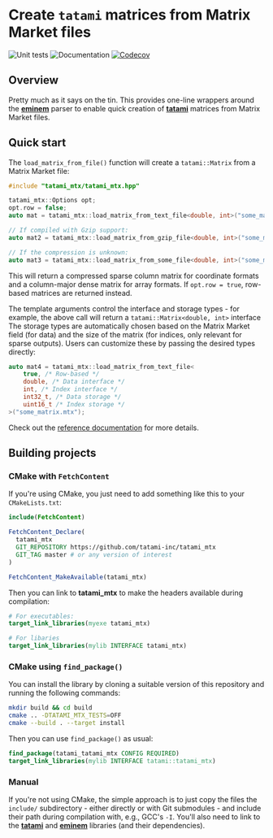# Create `tatami` matrices from Matrix Market files

![Unit tests](https://github.com/tatami-inc/tatami_mtx/actions/workflows/run-tests.yaml/badge.svg)
![Documentation](https://github.com/tatami-inc/tatami_mtx/actions/workflows/doxygenate.yaml/badge.svg)
[![Codecov](https://codecov.io/gh/tatami-inc/tatami_mtx/branch/master/graph/badge.svg?token=Z189ORCLLR)](https://codecov.io/gh/tatami-inc/tatami_mtx)

## Overview

Pretty much as it says on the tin.
This provides one-line wrappers around the [**eminem**](https://github.com/tatami-inc/eminem) parser
to enable quick creation of [**tatami**](https://github.com/tatami-inc/tatami) matrices from Matrix Market files.

## Quick start

The `load_matrix_from_file()` function will create a `tatami::Matrix` from a Matrix Market file:

```cpp
#include "tatami_mtx/tatami_mtx.hpp"

tatami_mtx::Options opt;
opt.row = false;
auto mat = tatami_mtx::load_matrix_from_text_file<double, int>("some_matrix.mtx", opt);

// If compiled with Gzip support:
auto mat2 = tatami_mtx::load_matrix_from_gzip_file<double, int>("some_matrix.mtx.gz", opt);

// If the compression is unknown:
auto mat3 = tatami_mtx::load_matrix_from_some_file<double, int>("some_matrix.mtx.??", opt);
```

This will return a compressed sparse column matrix for coordinate formats and a column-major dense matrix for array formats.
If `opt.row = true`, row-based matrices are returned instead.

The template arguments control the interface and storage types - for example, the above call will return a `tatami::Matrix<double, int>` interface
The storage types are automatically chosen based on the Matrix Market field (for data) and the size of the matrix (for indices, only relevant for sparse outputs).
Users can customize these by passing the desired types directly:

```cpp
auto mat4 = tatami_mtx::load_matrix_from_text_file<
    true, /* Row-based */
    double, /* Data interface */
    int, /* Index interface */
    int32_t, /* Data storage */
    uint16_t /* Index storage */
>("some_matrix.mtx");
```

Check out the [reference documentation](https://tatami-inc.github.io/tatami_mtx) for more details.

## Building projects

### CMake with `FetchContent`

If you're using CMake, you just need to add something like this to your `CMakeLists.txt`:

```cmake
include(FetchContent)

FetchContent_Declare(
  tatami_mtx
  GIT_REPOSITORY https://github.com/tatami-inc/tatami_mtx
  GIT_TAG master # or any version of interest 
)

FetchContent_MakeAvailable(tatami_mtx)
```

Then you can link to **tatami_mtx** to make the headers available during compilation:

```cmake
# For executables:
target_link_libraries(myexe tatami_mtx)

# For libaries
target_link_libraries(mylib INTERFACE tatami_mtx)
```

### CMake using `find_package()`

You can install the library by cloning a suitable version of this repository and running the following commands:

```sh
mkdir build && cd build
cmake .. -DTATAMI_MTX_TESTS=OFF
cmake --build . --target install
```

Then you can use `find_package()` as usual:

```cmake
find_package(tatami_tatami_mtx CONFIG REQUIRED)
target_link_libraries(mylib INTERFACE tatami::tatami_mtx)
```

### Manual

If you're not using CMake, the simple approach is to just copy the files the `include/` subdirectory -
either directly or with Git submodules - and include their path during compilation with, e.g., GCC's `-I`.
You'll also need to link to the [**tatami**](https://github.com/tatami-inc/tatami) and [**eminem**](https://github.com/tatami-inc/eminem) libraries (and their dependencies).

